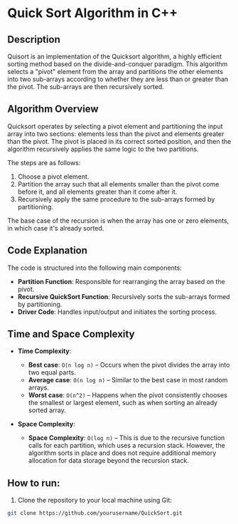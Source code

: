 # Quick Sort Algorithm in C++
## Description
Quisort is an implementation of the Quicksort algorithm, a highly efficient sorting method based on the divide-and-conquer paradigm. This algorithm selects a "pivot" element from the array and partitions the other elements into two sub-arrays according to whether they are less than or greater than the pivot. The sub-arrays are then recursively sorted. 

## Algorithm Overview
Quicksort operates by selecting a pivot element and partitioning the input array into two sections: elements less than the pivot and elements greater than the pivot. The pivot is placed in its correct sorted position, and then the algorithm recursively applies the same logic to the two partitions.

The steps are as follows:
1. Choose a pivot element.
2. Partition the array such that all elements smaller than the pivot come before it, and all elements greater than it come after it.
3. Recursively apply the same procedure to the sub-arrays formed by partitioning.

The base case of the recursion is when the array has one or zero elements, in which case it's already sorted.

## Code Explanation
The code is structured into the following main components:
- **Partition Function**: Responsible for rearranging the array based on the pivot.
- **Recursive QuickSort Function**: Recursively sorts the sub-arrays formed by partitioning.
- **Driver Code**: Handles input/output and initiates the sorting process.

## Time and Space Complexity

- **Time Complexity**:
  - **Best case**: `O(n log n)` – Occurs when the pivot divides the array into two equal parts.
  - **Average case**: `O(n log n)` – Similar to the best case in most random arrays.
  - **Worst case**: `O(n^2)` – Happens when the pivot consistently chooses the smallest or largest element, such as when sorting an already sorted array.

- **Space Complexity**:
  - **Space Complexity**: `O(log n)` – This is due to the recursive function calls for each partition, which uses a recursion stack. However, the algorithm sorts in place and does not require additional memory allocation for data storage beyond the recursion stack.
 
## How to run:
1. Clone the repository to your local machine using Git:
```bash
git clone https://github.com/yourusername/QuickSort.git
